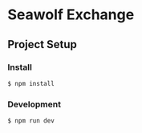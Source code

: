 # Seawolf Exchange

## Project Setup

### Install

```bash
$ npm install
```

### Development

```bash
$ npm run dev
```